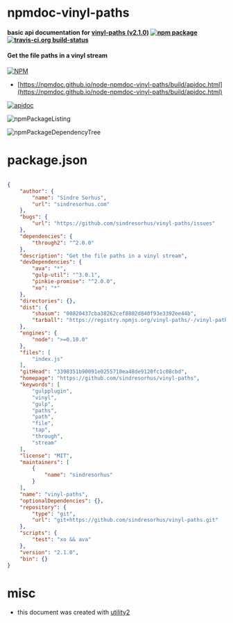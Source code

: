 # npmdoc-vinyl-paths

#### basic api documentation for  [vinyl-paths (v2.1.0)](https://github.com/sindresorhus/vinyl-paths)  [![npm package](https://img.shields.io/npm/v/npmdoc-vinyl-paths.svg?style=flat-square)](https://www.npmjs.org/package/npmdoc-vinyl-paths) [![travis-ci.org build-status](https://api.travis-ci.org/npmdoc/node-npmdoc-vinyl-paths.svg)](https://travis-ci.org/npmdoc/node-npmdoc-vinyl-paths)

#### Get the file paths in a vinyl stream

[![NPM](https://nodei.co/npm/vinyl-paths.png?downloads=true&downloadRank=true&stars=true)](https://www.npmjs.com/package/vinyl-paths)

- [https://npmdoc.github.io/node-npmdoc-vinyl-paths/build/apidoc.html](https://npmdoc.github.io/node-npmdoc-vinyl-paths/build/apidoc.html)

[![apidoc](https://npmdoc.github.io/node-npmdoc-vinyl-paths/build/screenCapture.buildCi.browser.%252Ftmp%252Fbuild%252Fapidoc.html.png)](https://npmdoc.github.io/node-npmdoc-vinyl-paths/build/apidoc.html)

![npmPackageListing](https://npmdoc.github.io/node-npmdoc-vinyl-paths/build/screenCapture.npmPackageListing.svg)

![npmPackageDependencyTree](https://npmdoc.github.io/node-npmdoc-vinyl-paths/build/screenCapture.npmPackageDependencyTree.svg)



# package.json

```json

{
    "author": {
        "name": "Sindre Sorhus",
        "url": "sindresorhus.com"
    },
    "bugs": {
        "url": "https://github.com/sindresorhus/vinyl-paths/issues"
    },
    "dependencies": {
        "through2": "^2.0.0"
    },
    "description": "Get the file paths in a vinyl stream",
    "devDependencies": {
        "ava": "*",
        "gulp-util": "^3.0.1",
        "pinkie-promise": "^2.0.0",
        "xo": "*"
    },
    "directories": {},
    "dist": {
        "shasum": "00820437cba38262cef8802d840f93e3392ee44b",
        "tarball": "https://registry.npmjs.org/vinyl-paths/-/vinyl-paths-2.1.0.tgz"
    },
    "engines": {
        "node": ">=0.10.0"
    },
    "files": [
        "index.js"
    ],
    "gitHead": "3398351b90091e0255710ea48de9120fc1c08cbd",
    "homepage": "https://github.com/sindresorhus/vinyl-paths",
    "keywords": [
        "gulpplugin",
        "vinyl",
        "gulp",
        "paths",
        "path",
        "file",
        "tap",
        "through",
        "stream"
    ],
    "license": "MIT",
    "maintainers": [
        {
            "name": "sindresorhus"
        }
    ],
    "name": "vinyl-paths",
    "optionalDependencies": {},
    "repository": {
        "type": "git",
        "url": "git+https://github.com/sindresorhus/vinyl-paths.git"
    },
    "scripts": {
        "test": "xo && ava"
    },
    "version": "2.1.0",
    "bin": {}
}
```



# misc
- this document was created with [utility2](https://github.com/kaizhu256/node-utility2)
